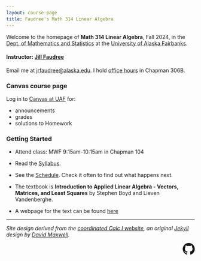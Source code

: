 ```yaml
---
layout: course-page
title: Faudree's Math 314 Linear Algebra
---
```


Welcome to the homepage of **Math 314 Linear Algebra**, Fall 2024, in the [Dept. of Mathematics and Statistics](http://www.uaf.edu/dms/) at the [University of Alaska Fairbanks](http://www.uaf.edu/).

#### Instructor:  [Jill Faudree](http://jrfaudree.github.io/)

Email me at [jrfaudree@alaska.edu](mailto:jrfaudree@alaska.edu).  I hold [office hours](https://docs.google.com/spreadsheets/d/1o710N0-GCNc8ICkVuf-IIC80N04p9w9wGnPADjhTMv0/edit?usp=sharing) in Chapman 306B.

### Canvas course page

Log in to [Canvas at UAF](https://canvas.alaska.edu/courses/21607) for:

  * announcements
  * grades
  * solutions to Homework

### Getting Started

* Attend class: MWF 9:15am-10:15am in Chapman 104 

* Read the [Syllabus](assets/general/M314f2024_syl.pdf).

* See the [Schedule](https://docs.google.com/spreadsheets/d/1qqB14JeoykBQjJZun5sqWzKMh30r3YieghTlAxpul3E/pubhtml?gid=0&single=true).  Check it often to find out what happens next.

* The textbook is **Introduction to Applied Linear Algebra - Vectors, Matrices, and Least Squares** by Stephen Boyd and Lieven Vandenberghe.

* A webpage for the text can be found [here](https://web.stanford.edu/~boyd/vmls/)

---
_Site design derived from the [coordinated Calc I website](https://uaf-math251.github.io/), an original [Jekyll](https://jekyllrb.com/) design by [David Maxwell](https://damaxwell.github.io/)._

[<img src="assets/images/GitHub-Mark-32px.png" align="right">](https://github.com/jrfaudree/GradGT "github repository for this site")

